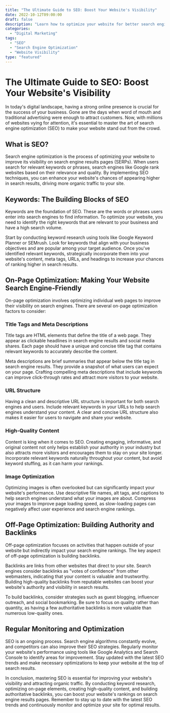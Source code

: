 ```yaml
---
title: "The Ultimate Guide to SEO: Boost Your Website's Visibility"
date: 2022-10-12T09:00:00
draft: false
description: "Learn how to optimize your website for better search engine rankings and increased visibility in this comprehensive guide to SEO."
categories:
  - "Digital Marketing"
tags:
  - "SEO"
  - "Search Engine Optimization"
  - "Website Visibility"
type: "featured"
---
```


# The Ultimate Guide to SEO: Boost Your Website's Visibility

In today's digital landscape, having a strong online presence is crucial for the success of your business. Gone are the days when word of mouth and traditional advertising were enough to attract customers. Now, with millions of websites vying for attention, it's essential to master the art of search engine optimization (SEO) to make your website stand out from the crowd.

## What is SEO?

Search engine optimization is the process of optimizing your website to improve its visibility on search engine results pages (SERPs). When users search for relevant keywords or phrases, search engines like Google rank websites based on their relevance and quality. By implementing SEO techniques, you can enhance your website's chances of appearing higher in search results, driving more organic traffic to your site.

## Keywords: The Building Blocks of SEO

Keywords are the foundation of SEO. These are the words or phrases users enter into search engines to find information. To optimize your website, you need to identify the right keywords that are relevant to your business and have a high search volume.

Start by conducting keyword research using tools like Google Keyword Planner or SEMrush. Look for keywords that align with your business objectives and are popular among your target audience. Once you've identified relevant keywords, strategically incorporate them into your website's content, meta tags, URLs, and headings to increase your chances of ranking higher in search results.

## On-Page Optimization: Making Your Website Search Engine-Friendly

On-page optimization involves optimizing individual web pages to improve their visibility on search engines. There are several on-page optimization factors to consider:

### Title Tags and Meta Descriptions

Title tags are HTML elements that define the title of a web page. They appear as clickable headlines in search engine results and social media shares. Each page should have a unique and concise title tag that contains relevant keywords to accurately describe the content.

Meta descriptions are brief summaries that appear below the title tag in search engine results. They provide a snapshot of what users can expect on your page. Crafting compelling meta descriptions that include keywords can improve click-through rates and attract more visitors to your website.

### URL Structure

Having a clean and descriptive URL structure is important for both search engines and users. Include relevant keywords in your URLs to help search engines understand your content. A clear and concise URL structure also makes it easier for users to navigate and share your website.

### High-Quality Content

Content is king when it comes to SEO. Creating engaging, informative, and original content not only helps establish your authority in your industry but also attracts more visitors and encourages them to stay on your site longer. Incorporate relevant keywords naturally throughout your content, but avoid keyword stuffing, as it can harm your rankings.

### Image Optimization

Optimizing images is often overlooked but can significantly impact your website's performance. Use descriptive file names, alt tags, and captions to help search engines understand what your images are about. Compress your images to improve page loading speed, as slow-loading pages can negatively affect user experience and search engine rankings.

## Off-Page Optimization: Building Authority and Backlinks

Off-page optimization focuses on activities that happen outside of your website but indirectly impact your search engine rankings. The key aspect of off-page optimization is building backlinks.

Backlinks are links from other websites that direct to your site. Search engines consider backlinks as "votes of confidence" from other webmasters, indicating that your content is valuable and trustworthy. Building high-quality backlinks from reputable websites can boost your website's authority and visibility in search results.

To build backlinks, consider strategies such as guest blogging, influencer outreach, and social bookmarking. Be sure to focus on quality rather than quantity, as having a few authoritative backlinks is more valuable than numerous low-quality ones.

## Regular Monitoring and Optimization

SEO is an ongoing process. Search engine algorithms constantly evolve, and competitors can also improve their SEO strategies. Regularly monitor your website's performance using tools like Google Analytics and Search Console to identify areas for improvement. Stay updated with the latest SEO trends and make necessary optimizations to keep your website at the top of search results.

In conclusion, mastering SEO is essential for improving your website's visibility and attracting organic traffic. By conducting keyword research, optimizing on-page elements, creating high-quality content, and building authoritative backlinks, you can boost your website's rankings on search engine results pages. Remember to stay up to date with the latest SEO trends and continuously monitor and optimize your site for optimal results.
